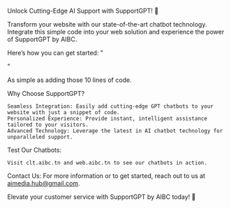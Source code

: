 Unlock Cutting-Edge AI Support with SupportGPT! 🚀

Transform your website with our state-of-the-art chatbot technology. Integrate this simple code into your web solution and experience the power of SupportGPT by AIBC.

Here’s how you can get started:
"
<body> 
<script
  data-greeting="Welcome! How can we assist you today?"
  data-brand-image-url="https://raw.githubusercontent.com/khalilxg/images/main/robotsmall.svg"
  data-sponsor-link="https://web.aibc.tn"
  data-sponsor-text="Powered by CLT"
  data-assistant-name="CLT Assistant"
  data-assistant-icon="https://raw.githubusercontent.com/khalilxg/images/main/robotsmall.svg"
  data-chat-icon="support"
  data-open-on-load="on"
  data-support-email="aimedia.flow@gmail.com"
  data-embed-id="xxxxxx"
  data-base-api-url="http://xxxxx"
  src="http://xxxxxxxx">
</script>
</body>
"

As simple as adding those 10 lines of code.

Why Choose SupportGPT?

    Seamless Integration: Easily add cutting-edge GPT chatbots to your website with just a snippet of code.
    Personalized Experience: Provide instant, intelligent assistance tailored to your visitors.
    Advanced Technology: Leverage the latest in AI chatbot technology for unparalleled support.

Test Our Chatbots:

    Visit clt.aibc.tn and web.aibc.tn to see our chatbots in action.

Contact Us:
For more information or to get started, reach out to us at aimedia.hub@gmail.com.

Elevate your customer service with SupportGPT by AIBC today! 🌟
